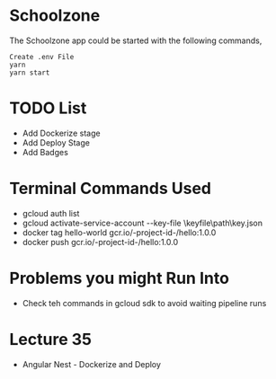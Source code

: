 # Schoolzone

The Schoolzone app could be started with the following commands,

    Create .env File
    yarn
    yarn start

# TODO List

- Add Dockerize stage
- Add Deploy Stage
- Add Badges

# Terminal Commands Used

- gcloud auth list
- gcloud activate-service-account --key-file \keyfile\path\key.json
- docker tag hello-world gcr.io/-project-id-/hello:1.0.0
- docker push gcr.io/-project-id-/hello:1.0.0

# Problems you might Run Into

- Check teh commands in gcloud sdk to avoid waiting pipeline runs

# Lecture 35

- Angular Nest - Dockerize and Deploy
